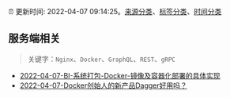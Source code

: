 :alarm_clock: 更新时间: 2022-04-07 09:14:25。[来源分类](../README.md)、[标签分类](../TAGS.md)、[时间分类](../TIMELINE.md)

## 服务端相关


> 关键字：`Nginx`、`Docker`、`GraphQL`、`REST`、`gRPC`



- [2022-04-07-BI-系统打包-Docker-镜像及容器化部署的具体实现](https://www.v2ex.com/t/845484) 
- [2022-04-07-Docker创始人的新产品Dagger好用吗？](https://toutiao.io/k/0cl3zma) 